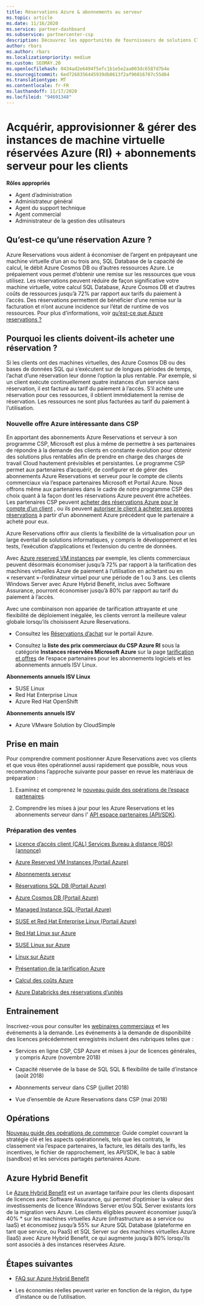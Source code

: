 ```yaml
---
title: Réservations Azure & abonnements au serveur
ms.topic: article
ms.date: 11/16/2020
ms.service: partner-dashboard
ms.subservice: partnercenter-csp
description: Découvrez les opportunités de fournisseurs de solutions Cloud pour acquérir, approvisionner et gérer des réservations Azure et des abonnements de serveur pour les clients.
author: rbars
ms.author: rbars
ms.localizationpriority: medium
ms.custom: SEOMAY.20
ms.openlocfilehash: 0434ad2e6494f5efc1b1e5e2aa003dc6587d7b4e
ms.sourcegitcommit: 6ed7268356445939db8613f2af96016707c55d64
ms.translationtype: MT
ms.contentlocale: fr-FR
ms.lasthandoff: 11/17/2020
ms.locfileid: "94691348"
---
```

# <a name="acquire-provision--manage-azure-reserved-vm-instances-ri--server-subscriptions-for-customers"></a>Acquérir, approvisionner & gérer des instances de machine virtuelle réservées Azure (RI) + abonnements serveur pour les clients


**Rôles appropriés**

- Agent d’administration
- Administrateur général
- Agent du support technique
- Agent commercial
- Administrateur de la gestion des utilisateurs


## <a name="what-are-azure-reservations"></a>Qu’est-ce qu’une réservation Azure ?

Azure Reservations vous aident à économiser de l’argent en prépayeant une machine virtuelle d’un an ou trois ans, SQL Database de la capacité de calcul, le débit Azure Cosmos DB ou d’autres ressources Azure. Le prépaiement vous permet d’obtenir une remise sur les ressources que vous utilisez. Les réservations peuvent réduire de façon significative votre machine virtuelle, votre calcul SQL Database, Azure Cosmos DB et d’autres coûts de ressources jusqu’à 72% par rapport aux tarifs du paiement à l’accès. Des réservations permettent de bénéficier d’une remise sur la facturation et n’ont aucune incidence sur l’état de runtime de vos ressources. Pour plus d’informations, voir [qu’est-ce que Azure reservations ?](/azure/billing/billing-save-compute-costs-reservations)

## <a name="why-should-customers-buy-a-reservation"></a>Pourquoi les clients doivent-ils acheter une réservation ?

Si les clients ont des machines virtuelles, des Azure Cosmos DB ou des bases de données SQL qui s’exécutent sur de longues périodes de temps, l’achat d’une réservation leur donne l’option la plus rentable. Par exemple, si un client exécute continuellement quatre instances d’un service sans réservation, il est facturé au tarif du paiement à l’accès. S’il achète une réservation pour ces ressources, il obtient immédiatement la remise de réservation. Les ressources ne sont plus facturées au tarif du paiement à l’utilisation.

### <a name="compelling-new-azure-offer-in-csp"></a>Nouvelle offre Azure intéressante dans CSP

En apportant des abonnements Azure Reservations et serveur à son programme CSP, Microsoft est plus à même de permettre à ses partenaires de répondre à la demande des clients en constante évolution pour obtenir des solutions plus rentables afin de prendre en charge des charges de travail Cloud hautement prévisibles et persistantes. Le programme CSP permet aux partenaires d’acquérir, de configurer et de gérer des abonnements Azure Reservations et serveur pour le compte de clients commerciaux via l’espace partenaires Microsoft et Portail Azure.
Nous offrons même aux partenaires dans le cadre de notre programme CSP des choix quant à la façon dont les réservations Azure peuvent être achetées. Les partenaires CSP peuvent [acheter des réservations Azure pour le compte d’un client](azure-reservations-buying.md) , ou ils peuvent [autoriser le client à acheter ses propres réservations](give-customers-permission.md) à partir d’un abonnement Azure précédent que le partenaire a acheté pour eux.

Azure Reservations offrir aux clients la flexibilité de la virtualisation pour un large éventail de solutions informatiques, y compris le développement et les tests, l’exécution d’applications et l’extension du centre de données.

Avec [Azure reserved VM instances](https://azure.microsoft.com/pricing/reserved-vm-instances/) par exemple, les clients commerciaux peuvent désormais économiser jusqu’à 72% par rapport à la tarification des machines virtuelles Azure de paiement à l’utilisation en achetant ou en « reservant »-l’ordinateur virtuel pour une période de 1 ou 3 ans. Les clients Windows Server avec Azure Hybrid Benefit, inclus avec Software Assurance, pourront économiser jusqu’à 80% par rapport au tarif du paiement à l’accès.

Avec une combinaison non appariée de tarification attrayante et une flexibilité de déploiement inégalée, les clients verront la meilleure valeur globale lorsqu’ils choisissent Azure Reservations.

- Consultez les [Réservations d’achat](https://docs.microsoft.com/azure/cost-management-billing/reservations/prepare-buy-reservation#purchase-reservations) sur le portail Azure.

- Consultez la **liste des prix commerciaux du CSP Azure RI** sous la catégorie **Instances réservées Microsoft Azure** sur la page [tarification et offres](https://partner.microsoft.com/dashboard/sell/pricingandoffers) de l’espace partenaires pour les abonnements logiciels et les abonnements annuels ISV Linux.


 
**Abonnements annuels ISV Linux**

- SUSE Linux
- Red Hat Enterprise Linux
- Azure Red Hat OpenShift

**Abonnements annuels ISV**

- Azure VMware Solution by CloudSimple

## <a name="getting-started"></a>Prise en main

Pour comprendre comment positionner Azure Reservations avec vos clients et que vous êtes opérationnel aussi rapidement que possible, nous vous recommandons l’approche suivante pour passer en revue les matériaux de préparation :

1. Examinez et comprenez le [nouveau guide des opérations de l’espace partenaires](https://partner.microsoft.com/resources/detail/partner-center-new-commerce-operations-guide-pdf).

2. Comprendre les mises à jour pour les Azure Reservations et les abonnements serveur dans l' [API espace partenaires (API/SDK)](https://docs.microsoft.com/partner-center/develop/purchase-azure-reserved-vm-instances).


### <a name="sales-readiness"></a>Préparation des ventes

- [Licence d’accès client (CAL) Services Bureau à distance (RDS) (annonce)](https://cloudblogs.microsoft.com/windowsserver/2018/10/03/remote-desktop-services-2019-generally-available-with-windows-server-2019/)

- [Azure Reserved VM Instances (Portail Azure)](https://docs.microsoft.com/azure/virtual-machines/windows/prepay-reserved-vm-instances)

- [Abonnements serveur](https://docs.microsoft.com/partner-center/csp-software-subscriptions)

- [Réservations SQL DB (Portail Azure)](https://docs.microsoft.com/azure/sql-database/sql-database-reserved-capacity)

- [Azure Cosmos DB (Portail Azure)](https://docs.microsoft.com/azure/cosmos-db/cosmos-db-reserved-capacity)

- [Managed Instance SQL (Portail Azure)](https://docs.microsoft.com/azure/sql-database/sql-database-managed-instance)

- [SUSE et Red Hat Enterprise Linux (Portail Azure)](https://docs.microsoft.com/azure/virtual-machines/linux/prepay-suse-software-charges)

- [Red Hat Linux sur Azure](https://azure.com/redhat)

- [SUSE Linux sur Azure](https://azure.microsoft.com/overview/linux-on-azure/suse/)

- [Linux sur Azure](https://azure.microsoft.com/overview/linux-on-azure/)

- [Présentation de la tarification Azure](https://azure.microsoft.com/pricing/)

- [Calcul des coûts Azure](https://azure.microsoft.com/pricing/calculator)

- [Azure Databricks des réservations d’unités](https://docs.microsoft.com/azure/billing/billing-prepay-databricks-reserved-capacity)


## <a name="training"></a>Entrainement

Inscrivez-vous pour consulter les [webinaires commerciaux](https://commercial-licensing.eventbuilder.com/FY2019_ALL) et les événements à la demande.
Les événements à la demande de disponibilité des licences précédemment enregistrés incluent des rubriques telles que :

- Services en ligne CSP, CSP Azure et mises à jour de licences générales, y compris Azure (novembre 2018)

- Capacité réservée de la base de SQL SQL & flexibilité de taille d’instance (août 2018)

- Abonnements serveur dans CSP (juillet 2018)

- Vue d’ensemble de Azure Reservations dans CSP (mai 2018)

## <a name="operations"></a>Opérations

[Nouveau guide des opérations de commerce](https://partner.microsoft.com/resources/detail/partner-center-new-commerce-operations-guide-pdf): Guide complet couvrant la stratégie clé et les aspects opérationnels, tels que les contrats, le classement via l’espace partenaires, la facture, les détails des tarifs, les incentives, le fichier de rapprochement, les API/SDK, le bac à sable (sandbox) et les services partagés partenaires Azure.

## <a name="azure-hybrid-benefit"></a>Azure Hybrid Benefit

Le [Azure Hybrid Benefit](https://azure.microsoft.com/pricing/hybrid-benefit) est un avantage tarifaire pour les clients disposant de licences avec Software Assurance, qui permet d’optimiser la valeur des investissements de licence Windows Server et/ou SQL Server existants lors de la migration vers Azure. Les clients éligibles peuvent économiser jusqu’à 40% * sur les machines virtuelles Azure (infrastructure as a service ou IaaS) et économisez jusqu’à 55% sur Azure SQL Database (plateforme en tant que service, ou PaaS) et SQL Server sur des machines virtuelles Azure (IaaS) avec Azure Hybrid Benefit, ce qui augmente jusqu’à 80% lorsqu’ils sont associés à des instances réservées Azure.

## <a name="next-steps"></a>Étapes suivantes

- [FAQ sur Azure Hybrid Benefit](https://azure.microsoft.com/pricing/hybrid-benefit/faq/)

* Les économies réelles peuvent varier en fonction de la région, du type d’instance ou de l’utilisation.
